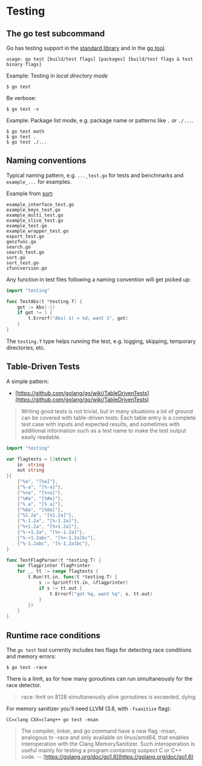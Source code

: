 # Testing

## The go test subcommand

Go has testing support in the [standard
library](https://golang.org/pkg/testing/) and in the [go
tool](https://golang.org/cmd/go/#hdr-Test_packages).

```
usage: go test [build/test flags] [packages] [build/test flags & test binary flags]
```

Example: Testing in *local directory mode*

```
$ go test
```

Be verbose:

```
$ go test -v
```

Example: Package list mode, e.g. package name or patterns like `.` or `./...`.

```
$ go test math
$ go test .
$ go test ./...
```

## Naming conventions

Typical naming pattern, e.g. `..._test.go` for tests and benchmarks and `example_...` for examples.

Example from [sort](https://github.com/go4org/go4/tree/master/sort):

```
example_interface_test.go
example_keys_test.go
example_multi_test.go
example_slice_test.go
example_test.go
example_wrapper_test.go
export_test.go
genzfunc.go
search.go
search_test.go
sort.go
sort_test.go
zfuncversion.go
```

Any function in test files following a naming convention will get picked up:

[embedmd]:# (../x/testabs/main.go /import/ $)
```go
import "testing"

func TestAbs(t *testing.T) {
	got := Abs(-1)
	if got != 1 {
		t.Errorf("Abs(-1) = %d; want 1", got)
	}
}
```

The `testing.T` type helps running the test, e.g. logging, skipping, temporary
directories, etc.

## Table-Driven Tests

A simple pattern:

* [https://github.com/golang/go/wiki/TableDrivenTests](https://github.com/golang/go/wiki/TableDrivenTests)

> Writing good tests is not trivial, but in many situations a lot of ground can
> be covered with table-driven tests: Each table entry is a complete test case
> with inputs and expected results, and sometimes with additional information
> such as a test name to make the test output easily readable.

[embedmd]:# (../x/tabledriven/main.go /^import/ $)
```go
import "testing"

var flagtests = []struct {
	in  string
	out string
}{
	{"%a", "[%a]"},
	{"%-a", "[%-a]"},
	{"%+a", "[%+a]"},
	{"%#a", "[%#a]"},
	{"% a", "[% a]"},
	{"%0a", "[%0a]"},
	{"%1.2a", "[%1.2a]"},
	{"%-1.2a", "[%-1.2a]"},
	{"%+1.2a", "[%+1.2a]"},
	{"%-+1.2a", "[%+-1.2a]"},
	{"%-+1.2abc", "[%+-1.2a]bc"},
	{"%-1.2abc", "[%-1.2a]bc"},
}

func TestFlagParser(t *testing.T) {
	var flagprinter flagPrinter
	for _, tt := range flagtests {
		t.Run(tt.in, func(t *testing.T) {
			s := Sprintf(tt.in, &flagprinter)
			if s != tt.out {
				t.Errorf("got %q, want %q", s, tt.out)
			}
		})
	}
}
```

## Runtime race conditions

The `go test` tool currently includes two flags for detecting race conditions and memory errors:

```
$ go test -race
```

There is a limit, as for how many goroutines can run simultaneously for the
race detector.

> race: limit on 8128 simultaneously alive goroutines is exceeded, dying

For memory sanitizer you'll need LLVM (3.8, with `-fsanitize` flag):

```
CC=clang CXX=clang++ go test -msan
```

> The compiler, linker, and go command have a new flag -msan, analogous to
> -race and only available on linux/amd64, that enables interoperation with the
> Clang MemorySanitizer. Such interoperation is useful mainly for testing a
> program containing suspect C or C++ code. -- [https://golang.org/doc/go1.6](https://golang.org/doc/go1.6)


